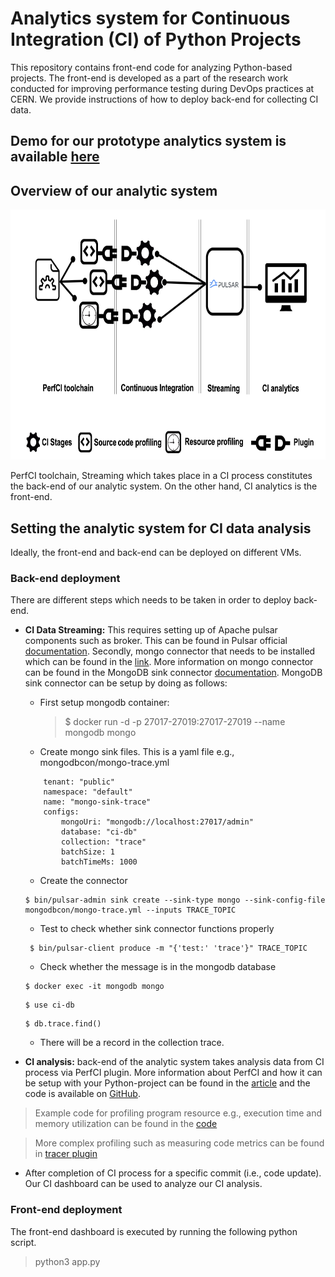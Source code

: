 # Analytics system for Continuous Integration (CI) of Python Projects

This repository contains front-end code for analyzing Python-based projects. The front-end is developed as a part of the research work conducted for improving performance testing during DevOps practices at CERN. We provide instructions of how to deploy back-end for collecting CI data.

## Demo for our prototype analytics system is available [here](http://129.16.123.244:8050/)

## Overview of our analytic system

<img src="./images/overview.png" alt="drawing" width="600" height="400"/>

PerfCI toolchain, Streaming which takes place in a CI process constitutes the back-end of our analytic system. On the other hand, CI analytics is the front-end.

## Setting the analytic system for CI data analysis

Ideally, the front-end and back-end can be deployed on different VMs.

### Back-end deployment

There are different steps which needs to be taken in order to deploy back-end.

- **CI Data Streaming:** This requires setting up of Apache pulsar components such as broker. This can be found in Pulsar official [documentation](https://pulsar.apache.org/). Secondly, mongo connector that needs to be installed which can be found in the [link](https://pulsar.apache.org/download/). More information on mongo connector can be found in the MongoDB sink connector [documentation](https://pulsar.apache.org/docs/en/io-mongo-sink/). MongoDB sink connector can be setup by doing as follows:

  - First setup mongodb container:
    > $ docker run -d -p 27017-27019:27017-27019 --name mongodb mongo
  - Create mongo sink files. This is a yaml file e.g., mongodbcon/mongo-trace.yml

  ```
      tenant: "public"
      namespace: "default"
      name: "mongo-sink-trace"
      configs:
          mongoUri: "mongodb://localhost:27017/admin"
          database: "ci-db"
          collection: "trace"
          batchSize: 1
          batchTimeMs: 1000
  ```

  - Create the connector

  ```
  $ bin/pulsar-admin sink create --sink-type mongo --sink-config-file mongodbcon/mongo-trace.yml --inputs TRACE_TOPIC
  ```

  - Test to check whether sink connector functions properly

  ```
   $ bin/pulsar-client produce -m "{'test:' 'trace'}" TRACE_TOPIC
  ```

  - Check whether the message is in the mongodb database

  ```
  $ docker exec -it mongodb mongo
  ```

  ```
  $ use ci-db
  ```

  ```
  $ db.trace.find()
  ```

  - There will be a record in the collection trace.

- **CI analysis:** back-end of the analytic system takes analysis data from CI process via PerfCI plugin. More information about PerfCI and how it can be setup with your Python-project can be found in the [article](https://ieeexplore.ieee.org/document/9286019) and the code is available on [GitHub](https://github.com/JesperStromblad/perfci).

> Example code for profiling program resource e.g., execution time and memory utilization can be found in the [code](https://github.com/JesperStromblad/perfci/blob/main/plugins/resourcecollector.py)

> More complex profiling such as measuring code metrics can be found in [tracer plugin](https://github.com/JesperStromblad/perfci/blob/main/plugins/tracer.py)

- After completion of CI process for a specific commit (i.e., code update). Our CI dashboard can be used to analyze our CI analysis.

### Front-end deployment

The front-end dashboard is executed by running the following python script.

> python3 app.py
